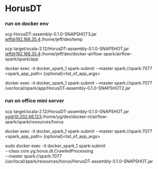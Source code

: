 # HorusDT

### run on docker env
scp HorusDT-assembly-0.1.0-SNAPSHOT3.jar jeff@192.168.35.4:/home/jeff/dev/temp

scp target/scala-2.12/HorusDT-assembly-0.1.0-SNAPSHOT.jar jeff@192.168.35.4:/home/jeff/dev/docker-airflow-spark/airflow-spark/spark/app

docker exec -it docker_spark_1 spark-submit --master spark://spark:7077 <spark_app_path> [optional]<list_of_app_args>

docker exec -it docker_spark_1 spark-submit --master spark://spark:7077 /usr/local/spark/app/HorusDT-assembly-0.1.0-SNAPSHOT2.jar

### run on office mini server

scp target/scala-2.12/HorusDT-assembly-0.1.0-SNAPSHOT.jar yg@10.202.66.123:/home/yg/dev/docker-rt/airflow-spark/spark/resources/horus

docker exec -it docker_spark_1 spark-submit --master spark://spark:7077 <spark_app_path> [optional]<list_of_app_args>

sudo docker exec -it docker_spark_1 spark-submit \
--class com.yg.horus.dt.CrawledProcessing \
--master spark://spark:7077 \
/usr/local/spark/resources/horus/HorusDT-assembly-0.1.0-SNAPSHOT.jar



